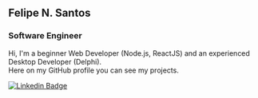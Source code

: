 ## Felipe N. Santos
### Software Engineer
Hi, I'm a beginner Web Developer (Node.js, ReactJS) and an experienced Desktop Developer (Delphi).<br>
Here on my GitHub profile you can see my projects.

<a href="https://www.linkedin.com/in/fnascimentods/"><img alt="Linkedin Badge" src="https://img.shields.io/badge/-Felipe%20N.%20Santos-6633cc?style=flat-square&logo=Linkedin&logoColor=white&link=https://www.linkedin.com/in/fnascimentods/"/></a>


<!---
felipens99/felipens99 is a ✨ special ✨ repository because its `README.md` (this file) appears on your GitHub profile.
You can click the Preview link to take a look at your changes.
--->
